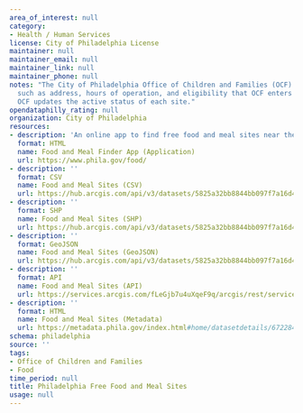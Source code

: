 ```yaml
---
area_of_interest: null
category:
- Health / Human Services
license: City of Philadelphia License
maintainer: null
maintainer_email: null
maintainer_link: null
maintainer_phone: null
notes: "The City of Philadelphia Office of Children and Families (OCF) partners with local food banks to find locations in the city for meal sites. The food banks provide information
  such as address, hours of operation, and eligibility that OCF enters to feed the meal site finder application. As needed,
  OCF updates the active status of each site."
opendataphilly_rating: null
organization: City of Philadelphia
resources:
- description: 'An online app to find free food and meal sites near the address you enter.'
  format: HTML
  name: Food and Meal Finder App (Application)
  url: https://www.phila.gov/food/
- description: ''
  format: CSV
  name: Food and Meal Sites (CSV)
  url: https://hub.arcgis.com/api/v3/datasets/5825a32bb8844bb097f7a16d4fbf4f23_0/downloads/data?format=csv&spatialRefId=3857&where=1%3D1
- description: ''
  format: SHP
  name: Food and Meal Sites (SHP)
  url: https://hub.arcgis.com/api/v3/datasets/5825a32bb8844bb097f7a16d4fbf4f23_0/downloads/data?format=shp&spatialRefId=3857&where=1%3D1
- description: ''
  format: GeoJSON
  name: Food and Meal Sites (GeoJSON)
  url: https://hub.arcgis.com/api/v3/datasets/5825a32bb8844bb097f7a16d4fbf4f23_0/downloads/data?format=geojson&spatialRefId=4326&where=1%3D1
- description: ''
  format: API
  name: Food and Meal Sites (API)
  url: https://services.arcgis.com/fLeGjb7u4uXqeF9q/arcgis/rest/services/free_meal_sites/FeatureServer/0/query?outFields=*&where=1%3D1
- description: ''
  format: HTML
  name: Food and Meal Sites (Metadata)
  url: https://metadata.phila.gov/index.html#home/datasetdetails/67228437020f2e02bd334618/representationdetails/67228438020f2e02bd334692/?view_287_per_page=100&view_287_page=1
schema: philadelphia
source: ''
tags:
- Office of Children and Families
- Food
time_period: null
title: Philadelphia Free Food and Meal Sites
usage: null
---
```

